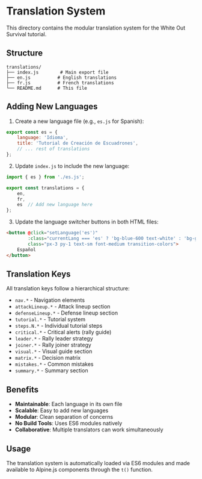 # Translation System

This directory contains the modular translation system for the White Out Survival tutorial.

## Structure

```
translations/
├── index.js        # Main export file
├── en.js          # English translations
├── fr.js          # French translations
└── README.md      # This file
```

## Adding New Languages

1. Create a new language file (e.g., `es.js` for Spanish):

```javascript
export const es = {
    language: 'Idioma',
    title: 'Tutorial de Creación de Escuadrones',
    // ... rest of translations
};
```

2. Update `index.js` to include the new language:

```javascript
import { es } from './es.js';

export const translations = {
    en,
    fr,
    es  // Add new language here
};
```

3. Update the language switcher buttons in both HTML files:

```html
<button @click="setLanguage('es')" 
        :class="currentLang === 'es' ? 'bg-blue-600 text-white' : 'bg-gray-700 text-gray-300 hover:bg-gray-600'"
        class="px-3 py-1 text-sm font-medium transition-colors">
    Español
</button>
```

## Translation Keys

All translation keys follow a hierarchical structure:

- `nav.*` - Navigation elements
- `attackLineup.*` - Attack lineup section
- `defenseLineup.*` - Defense lineup section
- `tutorial.*` - Tutorial system
- `steps.N.*` - Individual tutorial steps
- `critical.*` - Critical alerts (rally guide)
- `leader.*` - Rally leader strategy
- `joiner.*` - Rally joiner strategy
- `visual.*` - Visual guide section
- `matrix.*` - Decision matrix
- `mistakes.*` - Common mistakes
- `summary.*` - Summary section

## Benefits

- **Maintainable**: Each language in its own file
- **Scalable**: Easy to add new languages
- **Modular**: Clean separation of concerns
- **No Build Tools**: Uses ES6 modules natively
- **Collaborative**: Multiple translators can work simultaneously

## Usage

The translation system is automatically loaded via ES6 modules and made available to Alpine.js components through the `t()` function.